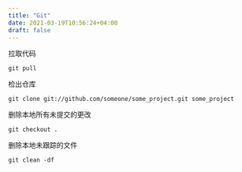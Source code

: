 ```yaml
---
title: "Git"
date: 2021-03-19T10:56:24+04:00
draft: false
---
```


拉取代码

```shell
git pull
```

检出仓库

```shell
git clone git://github.com/someone/some_project.git some_project
```

删除本地所有未提交的更改

```shell
git checkout .
```

删除本地未跟踪的文件

```shell
git clean -df
```

